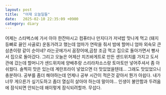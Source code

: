 ```yaml
---
layout: post
title:  "어재 오늘일들"
date:   2025-02-10 22:35:09 +0900
category: diary
---
```

어제는 스타벅스에 가서 아아 한잔마시고 컴퓨터나 만지다가 저녁밥 맛나게 먹고 (돼지등뼈로 끓인 사골로) 운동가려고 했는데 엄마가 연락을 줘서 밤에 할머니 엄마 외숙모 큰삼촌이랑 같이 순이네? 라는곳에가서 꼼장어에,곱창 조금 먹고 집으로 돌아가면서 빵사서 집으로 돌아갔다.그리고 오늘은 어제산 치즈바게트로 만든 샌드위치를 가지고 도서관에 갔는데 할머니가 샌드위치에 양배추랑 스리라차소스랑 토마토만 넣어주셔서 좀 아쉬웠다. 솔찍히 맛은 있는데 계란프라이 넣었으면 더 맛있었을텐데... 그래도 맛있었으니 충분하다. 공부를 좀더 해야하는데 언제나 공부 시간이 적은것 같아서 뭔가 아쉽다. 내가 너무 게으른가 싶기도하고 좀더 열심히 살아야 하는데 말이야... 인생이 불안함과 두려움에 잠식되면 안되는데 왜이렇게 잠식되려할까.  무섭다.